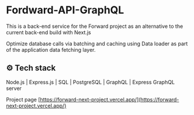 # Fordward-API-GraphQL

This is a back-end service for the Forward project as an alternative to the current back-end build with Next.js

Optimize database calls via batching and caching using Data loader as part of the application data fetching layer.

## ⚙️ Tech stack

Node.js | Express.js | SQL | PostgreSQL | GraphQL | Express GraphQL server 

Project page [https://forward-next-project.vercel.app/](https://forward-next-project.vercel.app/)

